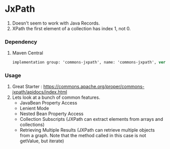 # JxPath

1. Doesn't seem to work with Java Records.
1. XPath the first element of a collection has index 1, not 0. 

### Dependency 

1. Maven Central

    ```ps
    implementation group: 'commons-jxpath', name: 'commons-jxpath', version: '1.4.0'
    ```
### Usage

1. Great Starter : https://commons.apache.org/proper/commons-jxpath/apidocs/index.html
1. Lets look at a bunch of common features.
    - JavaBean Property Access
    - Lenient Mode
    - Nested Bean Property Access
    - Collection Subscripts (JXPath can extract elements from arrays and collections)
    - Retrieving Multiple Results (JXPath can retrieve multiple objects from a graph. Note that the method called in this case is not getValue, but iterate)

```
```